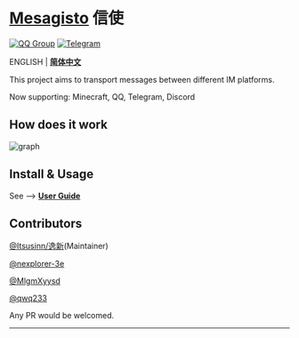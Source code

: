 # [Mesagisto](https://github.com/MeowCat-Studio/mesagisto) 信使
[![QQ Group](https://img.shields.io/badge/QQ%20Group-667352043-12B7F5?logo=tencent-qq)](https://jq.qq.com/?_wv=1027&k=6eDIHSYt)
[![Telegram](https://img.shields.io/badge/Telegram-Ｍesagisto-blue.svg?logo=telegram)](https://t.me/mesagisto)

ENGLISH | **[简体中文](https://github.com/MeowCat-Studio/mesagisto/blob/master/README.zh-CN.md)**

This project aims to transport messages between different IM platforms.

Now supporting: Minecraft, QQ, Telegram, Discord

## How does it work

![graph](https://raw.fastgit.org/Itsusinn/draw-io/master/message-forwarding/architecture.svg)

## Install & Usage

See --> **[User Guide](https://github.com/MeowCat-Studio/mesagisto-docs/blob/master/en-US/intro.md)**

## Contributors

[@Itsusinn/逸新](https://github.com/Itsusinn)(Maintainer)

[@nexplorer-3e](https://github.com/nexplorer-3e)

[@MlgmXyysd](https://github.com/MlgmXyysd)

[@qwq233](https://github.com/qwq233)

Any PR would be welcomed.

___

